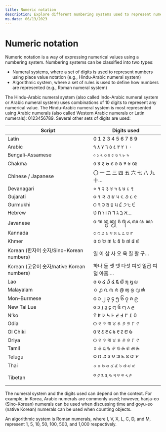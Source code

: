 ```yaml
---
title: Numeric notation
description: Explore different numbering systems used to represent numerical values.
ms.date: 06/13/2023
---
```


# Numeric notation

Numeric notation is a way of expressing numerical values using a numbering system. Numbering systems can be classified into two types:

- Numeral systems, where a set of digits is used to represent numbers using place value notation (e.g., Hindu-Arabic numeral system)
- Algorithmic system, where a set of rules is used to define how numbers are represented (e.g., Roman numeral system)

The Hindu-Arabic numeral system (also called Indo-Arabic numeral system or Arabic numeral system) uses combinations of 10 digits to represent any numerical value. The Hindu-Arabic numeral system is most represented using Arabic numerals (also called Western Arabic numerals or Latin numerals): 0123456789. Several other sets of digits are used:

| Script   | Digits used |
|----------|-------------|
| Latin | 0 1 2 3 4 5 6 7 8 9 |
| Arabic | ٠ ١ ٢ ٣ ٤ ٥ ٦ ٧ ٨ ٩ |
| Bengali–Assamese | ০ ১ ২ ৩ ৪ ৫ ৬ ৭ ৮ ৯ |
| Chakma | 𑄶 𑄷 𑄸 𑄹 𑄺 𑄻 𑄼 𑄽 𑄾 𑄿 |
| Chinese / Japanese | 〇 一 二 三 四 五 六 七 八 九 十… |
| Devanagari | ० १ २ ३ ४ ५ ६ ७ ८ ९ |
| Gujarati | ૦ ૧ ૨ ૩ ૪ ૫ ૬ ૭ ૮ ૯ |
| Gurmukhi | ੦ ੧ ੨ ੩ ੪ ੫ ੬ ੭ ੮ ੯ |
| Hebrew | א ב ג ד ה ו ז ח ט… |
| Javanese | ꧐ ꧑ ꧒ ꧓ ꧔ ꧕ ꧖ ꧗ ꧘ ꧙ |
| Kannada | ೦ ೧ ೨ ೩ ೪ ೫ ೬ ೭ ೮ ೯ |
| Khmer | ០ ១ ២ ៣ ៤ ៥ ៦ ៧ ៨ ៩ |
| Korean (한자어 숫자/Sino-Korean numbers) | 일 이 삼 사 오 육 칠 팔 구… |
| Korean (고유어 숫자/native Korean numbers) | 하나 둘 셋 넷 다섯 여섯 일곱 여덟 아홉…. |
| Lao | ໐ ໑ ໒ ໓ ໔ ໕ ໖ ໗ ໘ ໙ |
| Malayalam | ൦ ൧ ൨ ൩ ൪ ൫ ൬ ൭ ൮ ൯ |
| Mon–Burmese | ၀ ၁ ၂ ၃ ၄ ၅ ၆ ၇ ၈ ၉ |
| New Tai Lue | ᧐ ᧑ ᧒ ᧓ ᧔ ᧕ ᧖ ᧗ ᧘ ᧙ |
| N’ko | ߀ ߁ ߂ ߃ ߄ ߅ ߆ ߇ ߈ ߉ |
| Odia | ୦ ୧ ୨ ୩ ୪ ୫ ୬ ୭ ୮ ୯ |
| Ol Chiki | ᱐ ᱑ ᱒ ᱓ ᱔ ᱕ ᱖ ᱗ ᱘ ᱙ |
| Oriya | ୦ ୧ ୨ ୩ ୪ ୫ ୬ ୭ ୮ ୯ |
| Tamil | ௦ ௧ ௨ ௩ ௪ ௫ ௬ ௭ ௮ ௯ |
| Telugu | ౦ ౧ ౨ ౩ ౪ ౫ ౬ ౭ ౮ ౯ |
| Thai | ๐ ๑ ๒ ๓ ๔ ๕ ๖ ๗ ๘ ๙ |
| Tibetan | ༠ ༡ ༢ ༣ ༤ ༥ ༦ ༧ ༨ ༩ |

The numeral system and the digits used can depend on the context. For example, in Korea, Arabic numerals are commonly used; however, hanja-eo (Sino-Korean) numerals can be used when discussing time and goyu-eo (native Korean) numerals can be used when counting objects.

An algorithmic system is Roman numerals, where I, V, X, L, C, D, and M, represent 1, 5, 10, 50, 100, 500, and 1,000 respectively.

